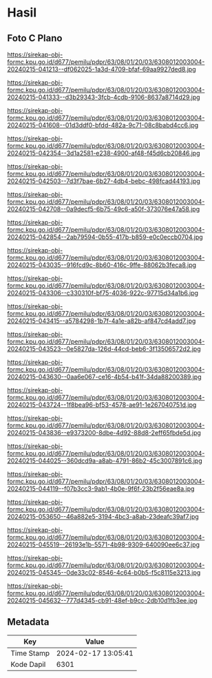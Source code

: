 # Hasil

## Foto C Plano

https://sirekap-obj-formc.kpu.go.id/d677/pemilu/pdpr/63/08/01/20/03/6308012003004-20240215-041213--df062025-1a3d-4709-bfaf-69aa9927ded8.jpg

https://sirekap-obj-formc.kpu.go.id/d677/pemilu/pdpr/63/08/01/20/03/6308012003004-20240215-041333--d3b29343-3fcb-4cdb-9106-8637a8714d29.jpg

https://sirekap-obj-formc.kpu.go.id/d677/pemilu/pdpr/63/08/01/20/03/6308012003004-20240215-041608--01d3ddf0-bfdd-482a-9c71-08c8babd4cc6.jpg

https://sirekap-obj-formc.kpu.go.id/d677/pemilu/pdpr/63/08/01/20/03/6308012003004-20240215-042354--3d1a2581-e238-4900-af48-f45d6cb20846.jpg

https://sirekap-obj-formc.kpu.go.id/d677/pemilu/pdpr/63/08/01/20/03/6308012003004-20240215-042503--7d3f7bae-6b27-4db4-bebc-498fcad44193.jpg

https://sirekap-obj-formc.kpu.go.id/d677/pemilu/pdpr/63/08/01/20/03/6308012003004-20240215-042708--0a9decf5-6b75-49c6-a50f-373076e47a58.jpg

https://sirekap-obj-formc.kpu.go.id/d677/pemilu/pdpr/63/08/01/20/03/6308012003004-20240215-042854--2ab79594-0b55-417b-b859-e0c0eccb0704.jpg

https://sirekap-obj-formc.kpu.go.id/d677/pemilu/pdpr/63/08/01/20/03/6308012003004-20240215-043035--916fcd9c-8b60-416c-9ffe-88062b3feca8.jpg

https://sirekap-obj-formc.kpu.go.id/d677/pemilu/pdpr/63/08/01/20/03/6308012003004-20240215-043306--c330310f-bf75-4036-922c-97715d34a1b6.jpg

https://sirekap-obj-formc.kpu.go.id/d677/pemilu/pdpr/63/08/01/20/03/6308012003004-20240215-043415--a5784298-1b7f-4a1e-a82b-af847cd4add7.jpg

https://sirekap-obj-formc.kpu.go.id/d677/pemilu/pdpr/63/08/01/20/03/6308012003004-20240215-043523--0e5827da-126d-44cd-beb6-3f13506572d2.jpg

https://sirekap-obj-formc.kpu.go.id/d677/pemilu/pdpr/63/08/01/20/03/6308012003004-20240215-043630--0aa6e067-ce16-4b54-b41f-34da88200389.jpg

https://sirekap-obj-formc.kpu.go.id/d677/pemilu/pdpr/63/08/01/20/03/6308012003004-20240215-043724--1f8bea96-bf53-4578-ae91-1e267040751d.jpg

https://sirekap-obj-formc.kpu.go.id/d677/pemilu/pdpr/63/08/01/20/03/6308012003004-20240215-043836--e9373200-8dbe-4d92-88d8-2eff65fbde5d.jpg

https://sirekap-obj-formc.kpu.go.id/d677/pemilu/pdpr/63/08/01/20/03/6308012003004-20240215-044025--360dcd9a-a8ab-4791-86b2-45c3007891c6.jpg

https://sirekap-obj-formc.kpu.go.id/d677/pemilu/pdpr/63/08/01/20/03/6308012003004-20240215-044119--f07b3cc3-9ab1-4b0e-9f6f-23b2f56eae8a.jpg

https://sirekap-obj-formc.kpu.go.id/d677/pemilu/pdpr/63/08/01/20/03/6308012003004-20240215-053650--46a882e5-3194-4bc3-a8ab-23deafc39af7.jpg

https://sirekap-obj-formc.kpu.go.id/d677/pemilu/pdpr/63/08/01/20/03/6308012003004-20240215-045519--26193e1b-5571-4b98-9309-640090ee6c37.jpg

https://sirekap-obj-formc.kpu.go.id/d677/pemilu/pdpr/63/08/01/20/03/6308012003004-20240215-045345--0de33c02-8546-4c64-b0b5-f5c8115e3213.jpg

https://sirekap-obj-formc.kpu.go.id/d677/pemilu/pdpr/63/08/01/20/03/6308012003004-20240215-045632--777d4345-cb91-48ef-b9cc-2db10d1fb3ee.jpg


## Metadata

| Key        | Value               |
| ---------- | ------------------- |
| Time Stamp | 2024-02-17 13:05:41 |
| Kode Dapil | 6301                |



